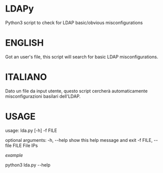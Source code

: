 # LDAPy
Python3 script to check for LDAP basic/obvious misconfigurations


# ENGLISH
Got an user's file, this script will search for basic LDAP misconfigurations.

# ITALIANO
Dato un file da input utente, questo script cercherà automaticamente misconfigurazioni basilari dell'LDAP.


# USAGE

usage: lda.py [-h] -f FILE

optional arguments:
  -h, --help            show this help message and exit
  -f FILE, --file FILE  File IPs

*example*

python3 lda.py --help
